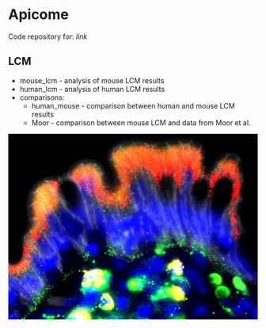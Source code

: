# Apicome

Code repository for: *link*

## LCM

* mouse_lcm - analysis of mouse LCM results
* human_lcm - analysis of human LCM results
* comparisons:
  * human_mouse - comparison between human and mouse LCM results
  * Moor - comparison between mouse LCM and data from Moor et al.

![](image.jpg)

